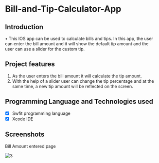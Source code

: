 
# Bill-and-Tip-Calculator-App

## Introduction
•	This IOS app can be used to calculate bills and tips. In this app, the user can enter the bill amount and it will show the default tip amount and the user can use a slider for the custom tip.

## Project features
1. As the user enters the bill amount it will calculate the tip amount.
2. With the help of a slider user can change the tip percentage and at the same time, a new tip amount will be reflected on the screen.
 
## Programming Language and Technologies used

 - [x] Swfit programming language
 - [x] Xcode IDE
 
## Screenshots
 
 Bill Amount entered page
 
 ![3](https://user-images.githubusercontent.com/75551627/182509955-ffc9df65-693d-48fe-98f2-983626d169dd.JPG)
